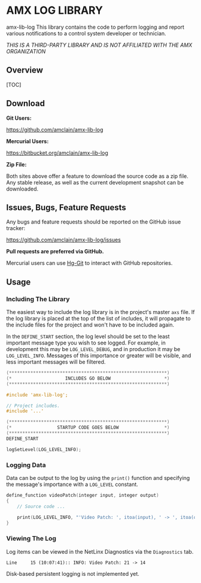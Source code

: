 # AMX LOG LIBRARY

amx-lib-log
This library contains the code to perform logging and report various notifications
to a control system developer or technician.

*THIS IS A THIRD-PARTY LIBRARY AND IS NOT AFFILIATED WITH THE AMX ORGANIZATION*


## Overview

[TOC]


## Download

**Git Users:**

https://github.com/amclain/amx-lib-log


**Mercurial Users:**

https://bitbucket.org/amclain/amx-lib-log


**Zip File:**

Both sites above offer a feature to download the source code as a zip file.
Any stable release, as well as the current development snapshot can be downloaded.


## Issues, Bugs, Feature Requests

Any bugs and feature requests should be reported on the GitHub issue tracker:

https://github.com/amclain/amx-lib-log/issues


**Pull requests are preferred via GitHub.**

Mercurial users can use [Hg-Git](http://hg-git.github.io/) to interact with
GitHub repositories.


## Usage

### Including The Library

The easiest way to include the log library is in the project's master `axs` file.
If the log library is placed at the top of the list of includes, it will propagate
to the include files for the project and won't have to be included again.

In the `DEFINE_START` section, the log level should be set to the least important
message type you wish to see logged. For example, in development this may be
`LOG_LEVEL_DEBUG`, and in production it may be `LOG_LEVEL_INFO`. Messages of
this importance or greater will be visible, and less important messages will
be filtered.

``` c
(***********************************************************)
(*                    INCLUDES GO BELOW                    *)
(***********************************************************)

#include 'amx-lib-log';

// Project includes.
#include '...'

(***********************************************************)
(*                 STARTUP CODE GOES BELOW                 *)
(***********************************************************)
DEFINE_START

logSetLevel(LOG_LEVEL_INFO);
```


### Logging Data

Data can be output to the log by using the `print()` function and
specifying the message's importance with a `LOG_LEVEL` constant.

``` c
define_function videoPatch(integer input, integer output)
{
    // Source code ...
    
    print(LOG_LEVEL_INFO, "'Video Patch: ', itoa(input), ' -> ', itoa(output)");
}

```


### Viewing The Log

Log items can be viewed in the NetLinx Diagnostics via the `Diagnostics` tab.

``` text
Line     15 (10:07:41):: INFO: Video Patch: 21 -> 14
```

Disk-based persistent logging is not implemented yet.
